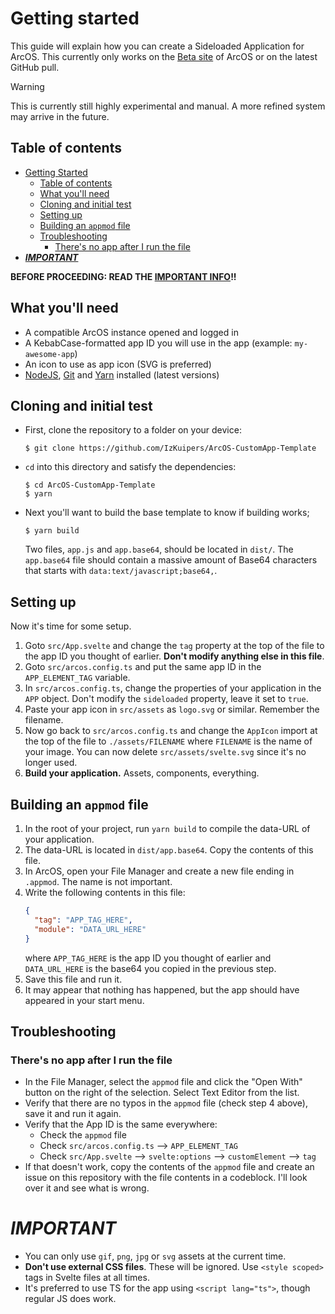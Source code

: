 # Getting started

This guide will explain how you can create a Sideloaded Application for ArcOS. This currently only works on the [Beta site](https://beta.izk-arcos.nl/) of ArcOS or on the latest GitHub pull.

> [!WARNING]
> This is currently still highly experimental and manual. A more refined system may arrive in the future.

## Table of contents

- [Getting Started](#getting-started)
  - [Table of contents](#table-of-contents)
  - [What you'll need](#what-youll-need)
  - [Cloning and initial test](#cloning-and-initial-test)
  - [Setting up](#setting-up)
  - [Building an `appmod` file](#building-an-appmod-file)
  - [Troubleshooting](#troubleshooting)
    - [There's no app after I run the file](#theres-no-app-after-i-run-the-file)
- [_**IMPORTANT**_](#important)

**BEFORE PROCEEDING: READ THE [IMPORTANT INFO](#important)!!**

## What you'll need

- A compatible ArcOS instance opened and logged in
- A KebabCase-formatted app ID you will use in the app (example: `my-awesome-app`)
- An icon to use as app icon (SVG is preferred)
- [NodeJS](https://nodejs.org), [Git](https://git-scm.com/) and [Yarn](https://yarnpkg.com/) installed (latest versions)

## Cloning and initial test

- First, clone the repository to a folder on your device:

  ```
  $ git clone https://github.com/IzKuipers/ArcOS-CustomApp-Template
  ```

- `cd` into this directory and satisfy the dependencies:

  ```
  $ cd ArcOS-CustomApp-Template
  $ yarn
  ```

- Next you'll want to build the base template to know if building works;

  ```
  $ yarn build
  ```

  Two files, `app.js` and `app.base64`, should be located in `dist/`. The `app.base64` file should contain a massive amount of Base64 characters that starts with `data:text/javascript;base64,`.

## Setting up

Now it's time for some setup.

1. Goto `src/App.svelte` and change the `tag` property at the top of the file to the app ID you thought of earlier. **Don't modify anything else in this file**.
2. Goto `src/arcos.config.ts` and put the same app ID in the `APP_ELEMENT_TAG` variable.
3. In `src/arcos.config.ts`, change the properties of your application in the `APP` object. Don't modify the `sideloaded` property, leave it set to `true`.
4. Paste your app icon in `src/assets` as `logo.svg` or similar. Remember the filename.
5. Now go back to `src/arcos.config.ts` and change the `AppIcon` import at the top of the file to `./assets/FILENAME` where `FILENAME` is the name of your image. You can now delete `src/assets/svelte.svg` since it's no longer used.
6. **Build your application.** Assets, components, everything.

## Building an `appmod` file

1. In the root of your project, run `yarn build` to compile the data-URL of your application.
2. The data-URL is located in `dist/app.base64`. Copy the contents of this file.
3. In ArcOS, open your File Manager and create a new file ending in `.appmod`. The name is not important.
4. Write the following contents in this file:
   ```json
   {
     "tag": "APP_TAG_HERE",
     "module": "DATA_URL_HERE"
   }
   ```
   where `APP_TAG_HERE` is the app ID you thought of earlier and `DATA_URL_HERE` is the base64 you copied in the previous step.
5. Save this file and run it.
6. It may appear that nothing has happened, but the app should have appeared in your start menu.

## Troubleshooting

### There's no app after I run the file

- In the File Manager, select the `appmod` file and click the "Open With" button on the right of the selection. Select Text Editor from the list.
- Verify that there are no typos in the `appmod` file (check step 4 above), save it and run it again.
- Verify that the App ID is the same everywhere:
  - Check the `appmod` file
  - Check `src/arcos.config.ts` --> `APP_ELEMENT_TAG`
  - Check `src/App.svelte` --> `svelte:options` --> `customElement` --> `tag`
- If that doesn't work, copy the contents of the `appmod` file and create an issue on this repository with the file contents in a codeblock. I'll look over it and see what is wrong.

# _**IMPORTANT**_

- You can only use `gif`, `png`, `jpg` or `svg` assets at the current time.
- **Don't use external CSS files**. These will be ignored. Use `<style scoped>` tags in Svelte files at all times.
- It's preferred to use TS for the app using `<script lang="ts">`, though regular JS does work.
